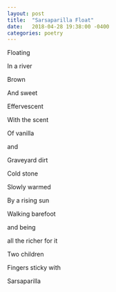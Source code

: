 ```yaml
---
layout: post
title:  "Sarsaparilla Float"
date:   2018-04-28 19:38:00 -0400
categories: poetry
---
```

Floating

In a river

Brown

And sweet

Effervescent

With the scent

Of vanilla

and

Graveyard dirt

Cold stone

Slowly warmed

By a rising sun

Walking barefoot

and being

all the richer for it

Two children

Fingers sticky with

Sarsaparilla

